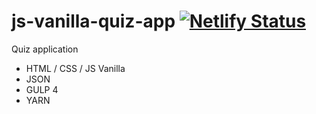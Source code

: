 # js-vanilla-quiz-app [![Netlify Status](https://api.netlify.com/api/v1/badges/8d4b30cb-afef-4836-a74b-0cd414df518a/deploy-status)](https://app.netlify.com/sites/js-vanilla-quiz-app/deploys)

Quiz application 

- HTML / CSS / JS Vanilla 
- JSON 
- GULP 4 
- YARN 
